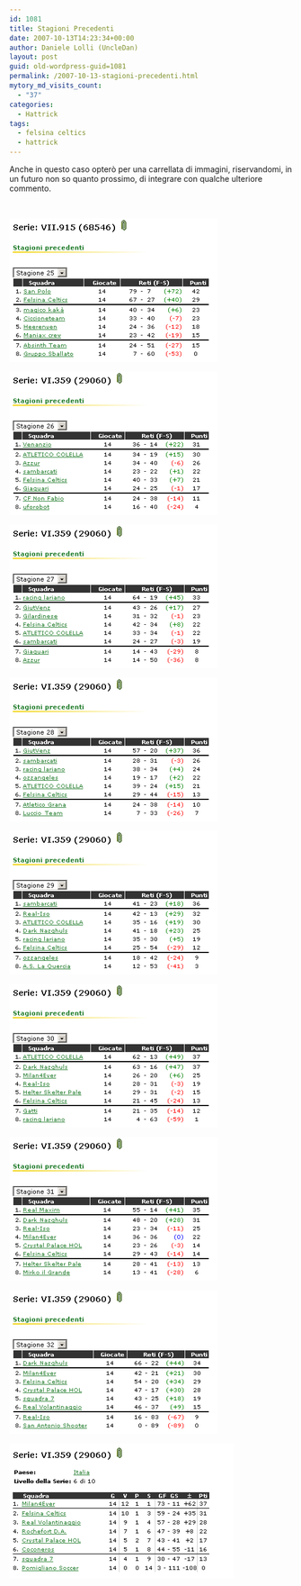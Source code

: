 ```yaml
---
id: 1081
title: Stagioni Precedenti
date: 2007-10-13T14:23:34+00:00
author: Daniele Lolli (UncleDan)
layout: post
guid: old-wordpress-guid=1081
permalink: /2007-10-13-stagioni-precedenti.html
mytory_md_visits_count:
  - "37"
categories:
  - Hattrick
tags:
  - felsina celtics
  - hattrick
---
```

Anche in questo caso opterò per una carrellata di immagini, riservandomi, in un futuro non so quanto prossimo, di integrare con qualche ulteriore commento.

&nbsp;

![Stagione 25 - Classifica](/wp-content/uploads/2007/10/25-1-classifica.png)

![Stagione 26 - Classifica](/wp-content/uploads/2007/10/26-1-classifica.png)

![Stagione 27 - Classifica](/wp-content/uploads/2007/10/27-1-classifica.png)

![Stagione 28 - Classifica](/wp-content/uploads/2007/10/28-1-classifica.png)

![Stagione 29 - Classifica](/wp-content/uploads/2007/10/29-1-classifica.png)

![Stagione 30 - Classifica](/wp-content/uploads/2007/10/30-1-classifica.png)

![Stagione 31 - Classifica](/wp-content/uploads/2007/10/31-1-classifica.png)

![Stagione 32 - Classifica](/wp-content/uploads/2007/10/32-1-classifica.png)

![Stagione 33 - Classifica](/wp-content/uploads/2007/10/33-1-classifica.png)